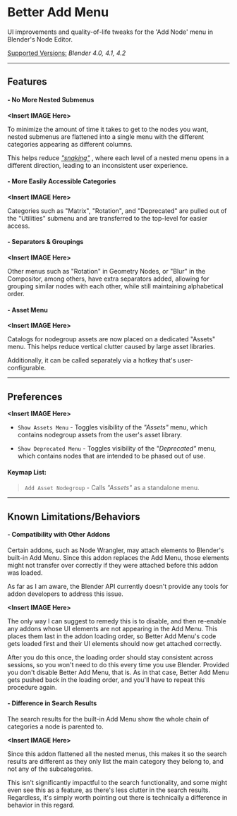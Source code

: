 # Better Add Menu

UI improvements and quality-of-life tweaks for the 'Add Node' menu in Blender's Node Editor.

<u>Supported Versions:</u> *Blender 4.0, 4.1, 4.2*

---

## Features

#### - No More Nested Submenus

**\<Insert IMAGE Here\>**

To minimize the amount of time it takes to get to the nodes you want, nested submenus are flattened into a single menu with the different categories appearing as different columns.

This helps reduce [*"snaking"*](https://x.com/quackarooners/status/1823388484591341780) , where each level of a nested menu opens in a different direction, leading to an inconsistent user experience.

#### - More Easily Accessible Categories

**\<Insert IMAGE Here\>**

Categories such as "Matrix", "Rotation", and "Deprecated" are pulled out of the "Utilities" submenu and are transferred to the top-level for easier access.

#### - Separators & Groupings

**\<Insert IMAGE Here\>**

Other menus such as "Rotation" in Geometry Nodes, or "Blur" in the Compositor, among others, have extra separators added, allowing for grouping similar nodes with each other, while still maintaining alphabetical order.

#### - Asset Menu

**\<Insert IMAGE Here\>**

Catalogs for nodegroup assets are now placed on a dedicated "Assets" menu. This helps reduce vertical clutter caused by large asset libraries. 

Additionally, it can be called separately via a hotkey that's user-configurable.

---

## Preferences

**\<Insert IMAGE Here\>**

- `Show Assets Menu` - Toggles visibility of the *"Assets"* menu, which contains nodegroup assets from the user's asset library.

- `Show Deprecated Menu` - Toggles visibility of the *"Deprecated"* menu, which contains nodes that are intended to be phased out of use.

#### Keymap List:

> `Add Asset Nodegroup` - Calls *"Assets"* as a standalone menu.

---

## Known Limitations/Behaviors

#### - Compatibility with Other Addons

Certain addons, such as Node Wrangler, may attach elements to Blender's built-in Add Menu. Since this addon replaces the Add Menu, those elements might not transfer over correctly if they were attached before this addon was loaded. 

As far as I am aware, the Blender API currently doesn't provide any tools for addon developers to address this issue. 

**\<Insert IMAGE Here\>**

The only way I can suggest to remedy this is to disable, and then re-enable any addons whose UI elements are not appearing in the Add Menu. This places them last in the addon loading order, so Better Add Menu's code gets loaded first and their UI elements should now get attached correctly.

After you do this once, the loading order should stay consistent across sessions, so you won't need to do this every time you use Blender. Provided you don't disable Better Add Menu, that is. As in that case, Better Add Menu gets pushed back in the loading order, and you'll have to repeat this procedure again.

#### - Difference in Search Results

The search results for the built-in Add Menu show the whole chain of categories a node is parented to. 

**\<Insert IMAGE Here\>**

Since this addon flattened all the nested menus, this makes it so the search results are different as they only list the main category they belong to, and not any of the subcategories. 

This isn't significantly impactful to the search functionality, and some might even see this as a feature, as there's less clutter in the search results. Regardless, it's simply worth pointing out there is technically a difference in behavior in this regard.
